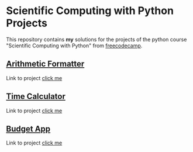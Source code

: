 # Scientific Computing with Python Projects

This repository contains **my** solutions for the projects of the python course "Scientific Computing with Python" from [freecodecamp](https://www.freecodecamp.org/).

## [Arithmetic Formatter](https://www.freecodecamp.org/learn/scientific-computing-with-python/scientific-computing-with-python-projects/arithmetic-formatter)

Link to project [click me](arithmetic_arranger/README.md)

## [Time Calculator](https://www.freecodecamp.org/learn/scientific-computing-with-python/scientific-computing-with-python-projects/time-calculator)

Link to project [click me](time_calculator/README.md)

## [Budget App](https://www.freecodecamp.org/learn/scientific-computing-with-python/scientific-computing-with-python-projects/budget-app)

Link to project [click me](budget-app/README.md)
